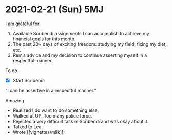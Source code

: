 # 2021-02-21 (Sun) 5MJ

I am grateful for:

1. Available Scribendi assignments I can accomplish to achieve my financial goals for this month.
2. The past 20+ days of exciting freedom: studying my field, fixing my diet, etc.
3. Rem’s advice and my decision to continue asserting myself in a respectful manner.

To do

- [x] Start Scribendi

“I can be assertive in a respectful manner.”

Amazing

- Realized I do want to do something else.
- Walked at UP. Too many police force.
- Rejected a very difficult task in Scribendi and was okay about it.
- Talked to Lea.
- Wrote [[vignettes/milk]].

